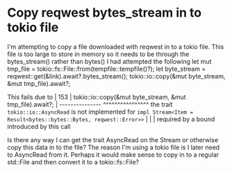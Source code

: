 
# Copy reqwest bytes_stream in to tokio file

I'm attempting to copy a file downloaded with reqwest in to a tokio file. This file is too large to store in memory so it needs to be through the bytes_stream() rather than bytes()
I had attempted the following
let mut tmp_file = tokio::fs::File::from(tempfile::tempfile()?);
let byte_stream = reqwest::get(&link).await?.bytes_stream();
tokio::io::copy(&mut byte_stream, &mut tmp_file).await?;

This fails due to
    |
153 |     tokio::io::copy(&mut byte_stream, &mut tmp_file).await?;
    |     --------------- ^^^^^^^^^^^^^^^^ the trait `tokio::io::AsyncRead` is not implemented for `impl Stream<Item = Result<bytes::bytes::Bytes, reqwest::Error>>`
    |     |
    |     required by a bound introduced by this call

Is there any way I can get the trait AsyncRead on the Stream or otherwise copy this data in to the file? The reason I'm using a tokio file is I later need to AsyncRead from it. Perhaps it would make sense to copy in to a regular std::File and then convert it to a tokio::fs::File?

        